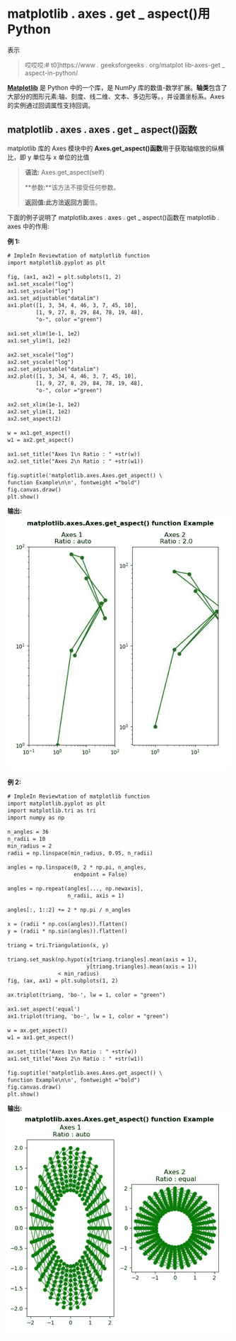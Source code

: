 # matplotlib . axes . get _ aspect()用 Python

表示

> 哎哎哎:# t0]https://www . geeksforgeeks . org/matplot lib-axes-get _ aspect-in-python/

**[Matplotlib](https://www.geeksforgeeks.org/python-introduction-matplotlib/)** 是 Python 中的一个库，是 NumPy 库的数值-数学扩展。**轴类**包含了大部分的图形元素:轴、刻度、线二维、文本、多边形等。，并设置坐标系。Axes 的实例通过回调属性支持回调。

## matplotlib . axes . axes . get _ aspect()函数

matplotlib 库的 Axes 模块中的 **Axes.get_aspect()函数**用于获取轴缩放的纵横比，即 y 单位与 x 单位的比值

> **语法:** Axes.get_aspect(self)
> 
> **参数:**该方法不接受任何参数。
> 
> **返回值:**此方法返回**方面**值。

下面的例子说明了 matplotlib.axes . axes . get _ aspect()函数在 matplotlib . axes 中的作用:

**例 1:**

```
# ImpleIn Reviewtation of matplotlib function  
import matplotlib.pyplot as plt

fig, (ax1, ax2) = plt.subplots(1, 2)
ax1.set_xscale("log")
ax1.set_yscale("log")
ax1.set_adjustable("datalim")
ax1.plot([1, 3, 34, 4, 46, 3, 7, 45, 10],
         [1, 9, 27, 8, 29, 84, 78, 19, 48],
         "o-", color ="green")

ax1.set_xlim(1e-1, 1e2)
ax1.set_ylim(1, 1e2)

ax2.set_xscale("log")
ax2.set_yscale("log")
ax2.set_adjustable("datalim")
ax2.plot([1, 3, 34, 4, 46, 3, 7, 45, 10],
         [1, 9, 27, 8, 29, 84, 78, 19, 48],
         "o-", color ="green")

ax2.set_xlim(1e-1, 1e2)
ax2.set_ylim(1, 1e2)
ax2.set_aspect(2)

w = ax1.get_aspect()
w1 = ax2.get_aspect()

ax1.set_title("Axes 1\n Ratio : " +str(w))
ax2.set_title("Axes 2\n Ratio : " +str(w1))

fig.suptitle('matplotlib.axes.Axes.get_aspect() \
function Example\n\n', fontweight ="bold")
fig.canvas.draw()
plt.show()
```

**输出:**
![](img/646049e4ee4008c431fc32fec054627f.png)

**例 2:**

```
# ImpleIn Reviewtation of matplotlib function  
import matplotlib.pyplot as plt
import matplotlib.tri as tri
import numpy as np

n_angles = 36
n_radii = 10
min_radius = 2
radii = np.linspace(min_radius, 0.95, n_radii)

angles = np.linspace(0, 2 * np.pi, n_angles, 
                     endpoint = False)

angles = np.repeat(angles[..., np.newaxis],
                   n_radii, axis = 1)

angles[:, 1::2] += 2 * np.pi / n_angles

x = (radii * np.cos(angles)).flatten()
y = (radii * np.sin(angles)).flatten()

triang = tri.Triangulation(x, y)

triang.set_mask(np.hypot(x[triang.triangles].mean(axis = 1),
                         y[triang.triangles].mean(axis = 1))
                < min_radius)
fig, (ax, ax1) = plt.subplots(1, 2)

ax.triplot(triang, 'bo-', lw = 1, color = "green")

ax1.set_aspect('equal')
ax1.triplot(triang, 'bo-', lw = 1, color = "green")

w = ax.get_aspect()
w1 = ax1.get_aspect()

ax.set_title("Axes 1\n Ratio : " +str(w))
ax1.set_title("Axes 2\n Ratio : " +str(w1))

fig.suptitle('matplotlib.axes.Axes.get_aspect() \
function Example\n\n', fontweight ="bold")
fig.canvas.draw()
plt.show()
```

**输出:**
![](img/4d91904e64eee748095fbcf8a97421be.png)
